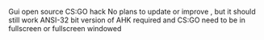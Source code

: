 Gui open source CS:GO hack
No plans to update or improve , but it should still work
ANSI-32 bit version of AHK required and CS:GO need to be in fullscreen or fullscreen windowed

